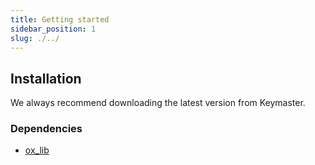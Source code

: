 ```yaml
---
title: Getting started
sidebar_position: 1
slug: ./../
---
```


## Installation

We always recommend downloading the latest version from Keymaster.

### Dependencies

- [ox_lib](https://github.com/overextended/ox_lib/)

